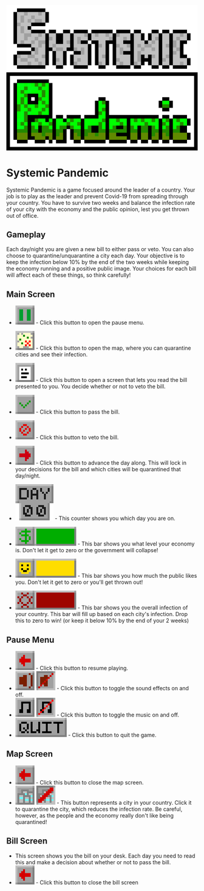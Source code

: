 ![logo](/assets/github/logo.png)
# Systemic Pandemic
Systemic Pandemic is a game focused around the leader of a country. Your job is to play as the leader and prevent Covid-19 from spreading through your country. You have to survive two weeks and balance the infection rate of your city with the economy and the public opinion, lest you get thrown out of office.

## Gameplay
Each day/night you are given a new bill to either pass or veto. You can also choose to quarantine/unquarantine a city each day. Your objective is to keep the infection below 10% by the end of the two weeks while keeping the economy running and a positive public image. Your choices for each bill will affect each of these things, so think carefully!

## Main Screen
* ![pause](/assets/github/pause.png) - Click this button to open the pause menu.
* ![map](/assets/github/map.png) - Click this button to open the map, where you can quarantine cities and see their infection.
* ![bill](/assets/github/read.png) - Click this button to open a screen that lets you read the bill presented to you. You decide whether or not to veto the bill.
* ![pass](/assets/github/pass.png) - Click this button to pass the bill.
* ![veto](/assets/github/veto.png) - Click this button to veto the bill.
* ![next](/assets/github/nextday.png) - Click this button to advance the day along. This will lock in your decisions for the bill and which cities will be quarantined that day/night.
* ![days](/assets/github/day.png) - This counter shows you which day you are on.

* ![economy](/assets/github/economy.png) - This bar shows you what level your economy is. Don't let it get to zero or the government will collapse!
* ![opinion](/assets/github/opinion.png) - This bar shows you how much the public likes you. Don't let it get to zero or you'll get thrown out!
* ![infection](/assets/github/infection.png) - This bar shows you the overall infection of your country. This bar will fill up based on each city's infection. Drop this to zero to win! (or keep it below 10% by the end of your 2 weeks)

## Pause Menu
* ![backpause](/assets/github/back.png) - Click this button to resume playing.
* ![mutesfx](/assets/github/sfx.png) - Click this button to toggle the sound effects on and off.
* ![mutemusic](/assets/github/music.png) - Click this button to toggle the music on and off.
* ![quit](/assets/github/quit.png) - Click this button to quit the game.

## Map Screen
* ![backmap](/assets/github/back.png) - Click this button to close the map screen.
* ![city](/assets/github/city.png) - This button represents a city in your country. Click it to quarantine the city, which reduces the infection rate. Be careful, however, as the people and the economy really don't like being quarantined!

## Bill Screen
* This screen shows you the bill on your desk. Each day you need to read this and make a decision about whether or not to pass the bill.
* ![backbill](/assets/github/back.png) - Click this button to close the bill screen
